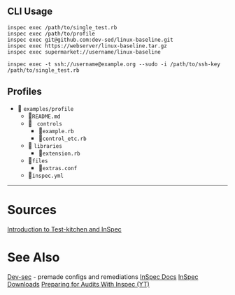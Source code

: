 ## CLI Usage

```
inspec exec /path/to/single_test.rb
inspec exec /path/to/profile
inspec exec git@github.com:dev-sed/linux-baseline.git
inspec exec https://webserver/linux-baseline.tar.gz
inspec exec supermarket://username/linux-baseline

inspec exec -t ssh://username@example.org --sudo -i /path/to/ssh-key /path/to/single_test.rb
```


## Profiles

- 📁  `examples/profile`
	- 📄`README.md`
	- 📁 ` controls`
		- 📄`example.rb`
		- 📄`control_etc.rb`
	- 📁 `libraries`
		- 📄`extension.rb`
	- 📁`files`
		- 📄`extras.conf`
	- 📄`inspec.yml`




---
# Sources
[Introduction to Test-kitchen and InSpec](https://www.youtube.com/watch?v=T66PB-Kn0kE)

# See Also
[Dev-sec](https://dev-sec.io) - premade configs and remediations
[InSpec Docs](https://docs.chef.io/inspec)
[InSpec Downloads](https://www.chef.io/downloads/tools/inspec)
[Preparing for Audits With Inspec (YT)](https://youtu.be/0Zk-n-UVCMA)
